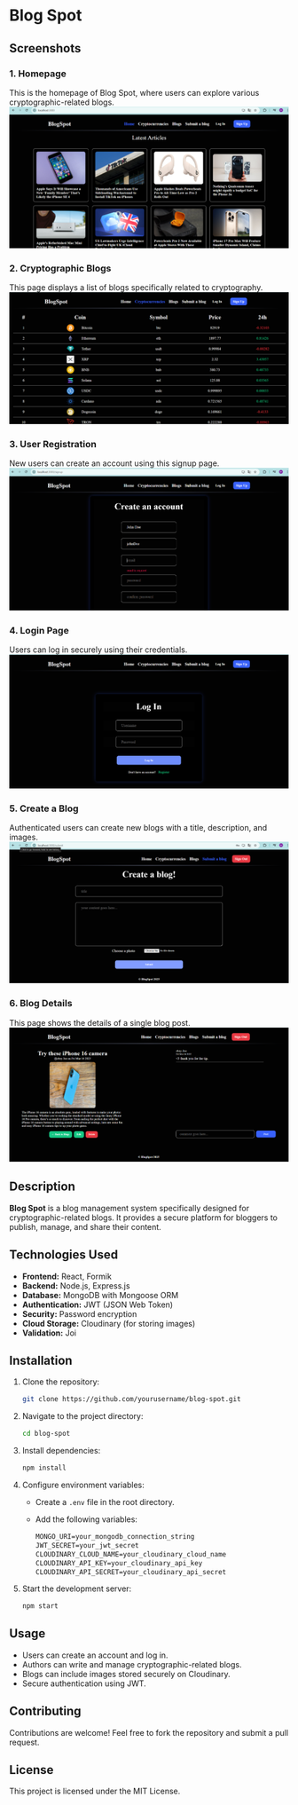 # Blog Spot

## Screenshots

### 1. Homepage

This is the homepage of Blog Spot, where users can explore various cryptographic-related blogs.
![Homepage](assets/images/home.png)

### 2. Cryptographic Blogs

This page displays a list of blogs specifically related to cryptography.
![CryptoCurrencies](assets/images/crypto.png)

### 3. User Registration

New users can create an account using this signup page.
![SignUp](assets/images/register.png)

### 4. Login Page

Users can log in securely using their credentials.
![Login](assets/images/login.png)

### 5. Create a Blog

Authenticated users can create new blogs with a title, description, and images.
![CreateBlog](assets/images/create.png)

### 6. Blog Details

This page shows the details of a single blog post.
![CreateDetails](assets/images/details.png)

## Description

**Blog Spot** is a blog management system specifically designed for cryptographic-related blogs. It provides a secure platform for bloggers to publish, manage, and share their content.

## Technologies Used

- **Frontend:** React, Formik
- **Backend:** Node.js, Express.js
- **Database:** MongoDB with Mongoose ORM
- **Authentication:** JWT (JSON Web Token)
- **Security:** Password encryption
- **Cloud Storage:** Cloudinary (for storing images)
- **Validation:** Joi

## Installation

1. Clone the repository:

   ```bash
   git clone https://github.com/yourusername/blog-spot.git
   ```

2. Navigate to the project directory:

   ```bash
   cd blog-spot
   ```

3. Install dependencies:

   ```bash
   npm install
   ```

4. Configure environment variables:

   - Create a `.env` file in the root directory.
   - Add the following variables:

     ```env
     MONGO_URI=your_mongodb_connection_string
     JWT_SECRET=your_jwt_secret
     CLOUDINARY_CLOUD_NAME=your_cloudinary_cloud_name
     CLOUDINARY_API_KEY=your_cloudinary_api_key
     CLOUDINARY_API_SECRET=your_cloudinary_api_secret
     ```

5. Start the development server:

   ```bash
   npm start
   ```

## Usage

- Users can create an account and log in.
- Authors can write and manage cryptographic-related blogs.
- Blogs can include images stored securely on Cloudinary.
- Secure authentication using JWT.

## Contributing

Contributions are welcome! Feel free to fork the repository and submit a pull request.

## License

This project is licensed under the MIT License.
